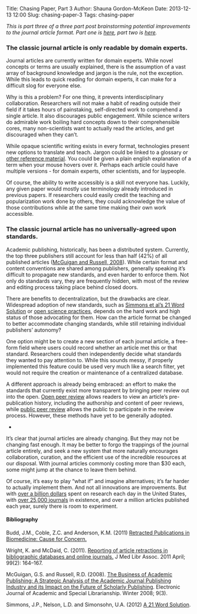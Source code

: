 Title: Chasing Paper, Part 3
Author: Shauna Gordon-McKeon
Date: 2013-12-13 12:00
Slug: chasing-paper-3
Tags: chasing-paper

_This is part three of a three part post brainstorming potential improvements to the journal article format.  Part one is [here](http://osc.centerforopenscience.org/2013/12/11/chasing-paper/), part two is [here](http://osc.centerforopenscience.org/2013/12/12/chasing-paper-2/)._

### The classic journal article is only readable by domain experts.

Journal articles are currently written for domain experts.  While novel concepts or terms are usually explained, there is the assumption of a vast array of background knowledge and jargon is the rule, not the exception.  While this leads to quick reading for domain experts, it can make for a difficult slog for everyone else.

Why is this a problem?  For one thing, it prevents interdisciplinary collaboration.  Researchers will not make a habit of reading outside their field if it takes hours of painstaking, self-directed work to comprehend a single article.  It also discourages public engagement.  While science writers do admirable work boiling hard concepts down to their comprehensible cores, many non-scientists want to actually read the articles, and get discouraged when they can’t.	

While opaque scientific writing exists in every format, technologies present new options to translate and teach.  Jargon could be linked to a glossary or [other reference material](https://en.wikipedia.org/wiki/Mouseover).  You could be given a plain english explanation of a term when your mouse hovers over it.  Perhaps each article could have multiple versions - for domain experts, other scientists, and for laypeople.	

Of course, the ability to write accessibly is a skill not everyone has.  Luckily, any given paper would mostly use terminology already introduced in previous papers.  If researchers could easily credit the teaching and popularization work done by others, they could acknowledge the value of those contributions while at the same time making their own work accessible.

### The classic journal article has no universally-agreed upon standards.

Academic publishing, historically, has been a distributed system.  Currently, the top three publishers still account for less than half (42%) of all published articles ([McGuigan and Russell, 2008](http://southernlibrarianship.icaap.org/content/v09n03/mcguigan_g01.html)).  While certain format and content conventions are shared among publishers, generally speaking it’s difficult to propagate new standards, and even harder to enforce them.  Not only do standards vary, they are frequently hidden, with most of the review and editing process taking place behind closed doors.

There are benefits to decentralization, but the drawbacks are clear.  Widespread adoption of new standards, such as [Simmons et al’s 21 Word Solution](http://papers.ssrn.com/sol3/papers.cfm?abstract_id=2160588) or [open science practices](http://centerforopenscience.org/journals/), depends on the hard work and high status of those advocating for them.  How can the article format be changed to better accommodate changing standards, while still retaining individual publishers’ autonomy?

One option might be to create a new section of each journal article, a free-form field where users could record whether an article met this or that standard.  Researchers could then independently decide what standards they wanted to pay attention to.  While this sounds messy, if properly implemented this feature could be used very much like a search filter, yet would not require the creation or maintenance of a centralized database.

A different approach is already being embraced: an effort to make the standards that currently exist more transparent by bringing peer review out into the open.  [Open peer review](https://en.wikipedia.org/wiki/Open_peer_review) allows readers to view an article’s pre-publication history, including the authorship and content of peer reviews, while [public peer review](http://publications.copernicus.org/services/public_peer_review.html) allows the public to participate in the review process.  However, these methods have yet to be generally adopted.

*

It’s clear that journal articles are already changing.  But they may not be changing fast enough.  It may be better to forgo the trappings of the journal article entirely, and seek a new system that more naturally encourages collaboration, curation, and the efficient use of the incredible resources at our disposal.  With journal articles commonly costing more than $30 each, some might jump at the chance to leave them behind.

Of course, it’s easy to play “what if” and imagine alternatives; it’s far harder to actually implement them.  And not all innovations are improvements.  But with [over a billion dollars](http://www.battelle.org/media/press-releases/battelle-r-d-magazine-annual-global-funding-forecast-predicts-r-d-spending-growth-will-continue-while-globalization-accelerates) spent on research each day in the United States, with [over 25,000 journals](http://www.bmj.com/content/341/bmj.c6815) in existence, and over a million articles published each year, surely there is room to experiment.



#### Bibliography

Budd, J.M., Coble, Z.C. and Anderson, K.M.  (2011)  [Retracted Publications in Biomedicine: Cause for Concern.](http://www.ala.org/acrl/sites/ala.org.acrl/files/content/conferences/confsandpreconfs/national/2011/papers/retracted_publicatio.pdf)

Wright, K. and McDaid, C.  (2011).  [Reporting of article retractions in bibliographic databases and online journals.](http://www.ncbi.nlm.nih.gov/pmc/articles/PMC3066576/?report=classic)  J Med Libr Assoc. 2011 April; 99(2): 164–167.

McGuigan, G.S. and Russell, R.D.  (2008).  [The Business of Academic Publishing: A Strategic Analysis of the Academic Journal Publishing Industry and its Impact on the Future of Scholarly Publishing](http://southernlibrarianship.icaap.org/content/v09n03/mcguigan_g01.html).  Electronic Journal of Academic and Special Librarianship.  Winter 2008; 9(3).

Simmons, J.P., Nelson, L.D. and Simonsohn, U.A.  (2012)  [A 21 Word Solution](http://papers.ssrn.com/sol3/papers.cfm?abstract_id=2160588).  

